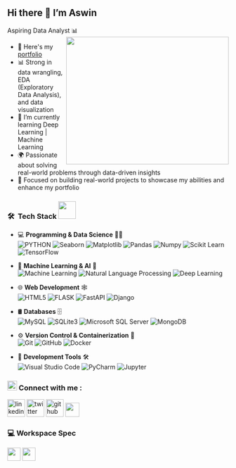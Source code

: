 ## Hi there 👋 I’m Aswin

Aspiring Data Analyst 📊  
<img align="right" width="370" height="290" src="https://cdn.dribbble.com/users/1292677/screenshots/6139167/avento.gif">  
- 🔭 Here's my [portfolio](https://ashvinz.github.io/PortFolio_New/)  
- 📊 Strong in data wrangling, EDA (Exploratory Data Analysis), and data visualization                                               
- 🌱 I’m currently learning Deep Learning | Machine Learning  
- 🌍 Passionate about solving real-world problems through data-driven insights  
- 🎯 Focused on building real-world projects to showcase my abilities and enhance my portfolio  

<h3> 🛠 &nbsp;Tech Stack <img src="https://media.giphy.com/media/j2pOGeGYKe2xCCKwfi/giphy.gif" width="40"></h3>  

- 💻 **Programming & Data Science** 🧑‍💻  
  ![PYTHON](https://img.shields.io/badge/-Python-333333?style=flat&logo=python)  ![Seaborn](https://img.shields.io/badge/-Seaborn-333333?style=flat&logo=seaborn)  ![Matplotlib](https://img.shields.io/badge/-Matplotlib-333333?style=flat&logo=matplotlib)  ![Pandas](https://img.shields.io/badge/Pandas-150458?style=flat-square&logo=pandas&logoColor=white)  ![Numpy](https://img.shields.io/badge/Numpy-013243?style=flat-square&logo=numpy&logoColor=white)  ![Scikit Learn](https://img.shields.io/badge/-Scikit%20Learn-333333?style=flat&logo=scikit-learn)  ![TensorFlow](https://img.shields.io/badge/-TensorFlow-333333?style=flat&logo=tensorflow)  

- 🤖 **Machine Learning & AI** 🚀  
  ![Machine Learning](https://img.shields.io/badge/-Machine%20Learning-333333?style=flat&logo=ML)  ![Natural Language Processing](https://img.shields.io/badge/-Natural%20Language%20Processing-333333?style=flat&logo=nlp)  ![Deep Learning](https://img.shields.io/badge/-Deep%20Learning-333333?style=flat&logo=deep-learning)  

- 🌐 **Web Development** 🕸️  
  ![HTML5](https://img.shields.io/badge/-HTML5-333333?style=flat&logo=HTML5)  ![FLASK](https://img.shields.io/badge/-Flask-333333?style=flat&logo=flask)  ![FastAPI](https://img.shields.io/badge/-FastAPI-333333?style=flat&logo=fastapi)  ![Django](https://img.shields.io/badge/-Django-092E20?style=flat&logo=django&logoColor=white)  

- 🛢 **Databases** 🗄️  
  ![MySQL](https://img.shields.io/badge/-MySQL-333333?style=flat&logo=mysql)  ![SQLite3](https://img.shields.io/badge/-SQLite3-333333?style=flat&logo=sqlite)  ![Microsoft SQL Server](https://img.shields.io/badge/-Microsoft_SQL_Server-333333?style=flat&logo=microsoft-sql-server)  ![MongoDB](https://img.shields.io/badge/-MongoDB-47A248?style=flat&logo=mongodb&logoColor=white)  

- ⚙️ **Version Control & Containerization** 🔄  
  ![Git](https://img.shields.io/badge/-Git-333333?style=flat&logo=git)  ![GitHub](https://img.shields.io/badge/-GitHub-333333?style=flat&logo=github)  ![Docker](https://img.shields.io/badge/-Docker-2496ED?style=flat&logo=docker&logoColor=white)  

- 🔧 **Development Tools** 🛠️  
  ![Visual Studio Code](https://img.shields.io/badge/-Visual%20Studio%20Code-333333?style=flat&logo=visual-studio-code&logoColor=007ACC)  ![PyCharm](https://img.shields.io/badge/-Pycharm-333333?style=flat&logo=pycharm)  ![Jupyter](https://img.shields.io/badge/Jupyter-F37626?style=flat-square&logo=jupyter&logoColor=white)  

<h3 align="left"><img src="https://media.giphy.com/media/5WJ6SOKeNKrSzblU4R/giphy.gif" width=22 height=22>  Connect with me : </h3>  

[<img src='https://cdn3.iconfinder.com/data/icons/capsocial-round/500/linkedin-64.png' alt='linkedin' height='40'>](http://www.linkedin.com/in/aswinkumar-r2003)  [<img src='https://cdn3.iconfinder.com/data/icons/2018-social-media-logotypes/1000/2018_social_media_popular_app_logo_twitter-64.png' alt='twitter' height='40'>](https://x.com/aswinkumar_003)  [<img src='https://cdn4.iconfinder.com/data/icons/social-media-logos-6/512/71-github-64.png' alt='github' height='40'>](https://github.com/AswinKumar-R)  <img src="https://github.com/TheDudeThatCode/TheDudeThatCode/blob/master/Assets/Handshake.gif" height="32px">  

### 💻  Workspace Spec  
<img height="30" src="https://img.shields.io/badge/Dell-Inspiron_5-0076D6?style=for-the-badge&logo=dell&logoColor=white"/>  
<img height="30" src="https://img.shields.io/badge/Intel-Core_i5-0071C5?style=for-the-badge&logo=intel&logoColor=white"/>  
